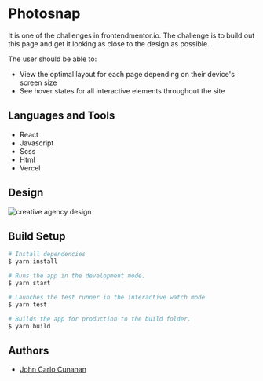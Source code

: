 # Photosnap
It is one of the challenges in frontendmentor.io. The challenge is to build out this page and get it looking as close to the design as possible.    

The user should be able to:    
- View the optimal layout for each page depending on their device's screen size
- See hover states for all interactive elements throughout the site

## Languages and Tools
- React
- Javascript
- Scss
- Html
- Vercel

## Design

![creative agency design](https://res.cloudinary.com/dz209s6jk/image/upload/v1599153644/Challenges/zvkqvpshdas9rtdkubkx.jpg)

## Build Setup

```bash
# Install dependencies
$ yarn install

# Runs the app in the development mode.
$ yarn start

# Launches the test runner in the interactive watch mode.
$ yarn test

# Builds the app for production to the build folder.
$ yarn build
```

## Authors
- [John Carlo Cunanan](https://github.com/theCodingJohn)

